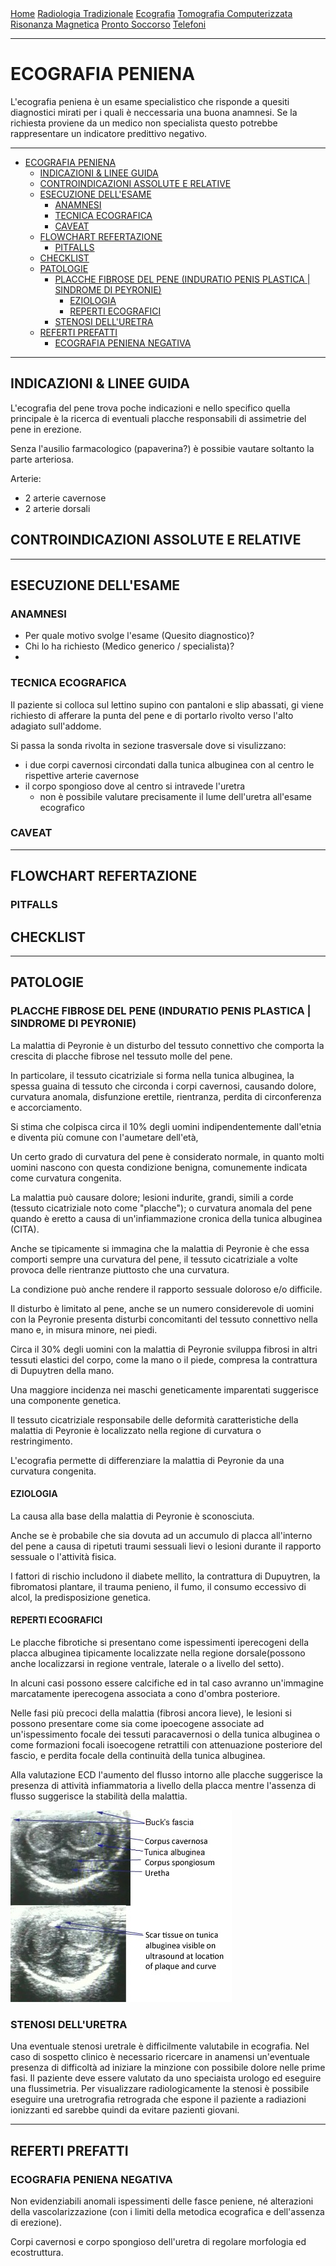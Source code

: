 <div class="topnav">
  <a href="index.html">Home</a>
  <a href="radiologia_tradizionale.html">Radiologia Tradizionale</a>
  <a href="ecografia.html">Ecografia</a>
  <a href="tomografia_computerizzata.html">Tomografia Computerizzata</a>
  <a href="risonanza_magnetica.html">Risonanza Magnetica</a>
  <a href="pronto_soccorso.html">Pronto Soccorso</a>
  <a href="contatti.html">Telefoni</a>
</div>

---

# ECOGRAFIA PENIENA

L'ecografia peniena è un esame specialistico che risponde a quesiti diagnostici mirati per i quali è neccessaria una buona anamnesi.
Se la richiesta proviene da un medico non specialista questo potrebbe rappresentare un indicatore predittivo negativo.

---

- [ECOGRAFIA PENIENA](#ecografia-peniena)
	- [INDICAZIONI & LINEE GUIDA](#indicazioni--linee-guida)
	- [CONTROINDICAZIONI ASSOLUTE E RELATIVE](#controindicazioni-assolute-e-relative)
	- [ESECUZIONE DELL'ESAME](#esecuzione-dellesame)
		- [ANAMNESI](#anamnesi)
		- [TECNICA ECOGRAFICA](#tecnica-ecografica)
		- [CAVEAT](#caveat)
	- [FLOWCHART REFERTAZIONE](#flowchart-refertazione)
		- [PITFALLS](#pitfalls)
	- [CHECKLIST](#checklist)
	- [PATOLOGIE](#patologie)
		- [PLACCHE FIBROSE DEL PENE (INDURATIO PENIS PLASTICA | SINDROME DI PEYRONIE)](#placche-fibrose-del-pene-induratio-penis-plastica--sindrome-di-peyronie)
			- [EZIOLOGIA](#eziologia)
			- [REPERTI ECOGRAFICI](#reperti-ecografici)
		- [STENOSI DELL'URETRA](#stenosi-delluretra)
	- [REFERTI PREFATTI](#referti-prefatti)
		- [ECOGRAFIA PENIENA NEGATIVA](#ecografia-peniena-negativa)

---

## INDICAZIONI & LINEE GUIDA
L'ecografia del pene trova poche indicazioni e nello specifico quella principale è la ricerca di eventuali placche responsabili di assimetrie del pene in erezione.

Senza l'ausilio farmacologico (papaverina?) è possibie vautare soltanto la parte arteriosa.
<!---Indagare quali farmaci-->

Arterie:
- 2 arterie cavernose
- 2 arterie dorsali

## CONTROINDICAZIONI ASSOLUTE E RELATIVE


---

## ESECUZIONE DELL'ESAME

### ANAMNESI
- Per quale motivo svolge l'esame (Quesito diagnostico)?
- Chi lo ha richiesto (Medico generico / specialista)?
- 

### TECNICA ECOGRAFICA
Il paziente si colloca sul lettino supino con pantaloni e slip abassati, gi viene richiesto di afferare la punta del pene e di portarlo rivolto verso l'alto adagiato sull'addome.

Si passa la sonda rivolta in sezione trasversale dove si visulizzano:
- i due corpi cavernosi circondati dalla tunica albuginea con al centro le rispettive arterie cavernose
- il corpo spongioso dove al centro si intravede l'uretra
  - non è possibile valutare precisamente il lume dell'uretra all'esame ecografico

### CAVEAT

---

## FLOWCHART REFERTAZIONE
### PITFALLS

## CHECKLIST

---

## PATOLOGIE
### PLACCHE FIBROSE DEL PENE (INDURATIO PENIS PLASTICA | SINDROME DI PEYRONIE)
La malattia di Peyronie è un disturbo del tessuto connettivo che comporta la crescita di placche fibrose nel tessuto molle del pene. 

In particolare, il tessuto cicatriziale si forma nella tunica albuginea, la spessa guaina di tessuto che circonda i corpi cavernosi, causando dolore, curvatura anomala, disfunzione erettile, rientranza, perdita di circonferenza e accorciamento.

Si stima che colpisca circa il 10% degli uomini indipendentemente dall'etnia e diventa più comune con l'aumetare dell'età,

Un certo grado di curvatura del pene è considerato normale, in quanto molti uomini nascono con questa condizione benigna, comunemente indicata come curvatura congenita. 

La malattia può causare dolore; lesioni indurite, grandi, simili a corde (tessuto cicatriziale noto come "placche"); o curvatura anomala del pene quando è eretto a causa di un'infiammazione cronica della tunica albuginea (CITA).

Anche se tipicamente si immagina che la malattia di Peyronie è che essa comporti sempre una curvatura del pene, il tessuto cicatriziale a volte provoca delle rientranze piuttosto che una curvatura. 

La condizione può anche rendere il rapporto sessuale doloroso e/o difficile.

Il disturbo è limitato al pene, anche se un numero considerevole di uomini con la Peyronie presenta disturbi concomitanti del tessuto connettivo nella mano e, in misura minore, nei piedi. 

Circa il 30% degli uomini con la malattia di Peyronie sviluppa fibrosi in altri tessuti elastici del corpo, come la mano o il piede, compresa la contrattura di Dupuytren della mano. 

Una maggiore incidenza nei maschi geneticamente imparentati suggerisce una componente genetica.


Il tessuto cicatriziale responsabile delle deformità caratteristiche della malattia di Peyronie è localizzato nella regione di curvatura o restringimento.

L'ecografia permette di differenziare la malattia di Peyronie da una curvatura congenita.

#### EZIOLOGIA
La causa alla base della malattia di Peyronie è sconosciuta. 

Anche se è probabile che sia dovuta ad un accumulo di placca all'interno del pene a causa di ripetuti traumi sessuali lievi o lesioni durante il rapporto sessuale o l'attività fisica.

I fattori di rischio includono il diabete mellito, la contrattura di Dupuytren, la fibromatosi plantare, il trauma penieno, il fumo, il consumo eccessivo di alcol, la predisposizione genetica.

#### REPERTI ECOGRAFICI
Le placche fibrotiche si presentano come ispessimenti iperecogeni della placca albuginea tipicamente localizzate nella regione dorsale(possono anche localizzarsi in regione ventrale, laterale o a livello del setto).

In alcuni casi possono essere calcifiche ed in tal caso avranno un'immagine marcatamente iperecogena associata a cono d'ombra posteriore.

Nelle fasi più precoci della malattia (fibrosi ancora lieve), le lesioni si possono presentare come sia come ipoecogene associate ad un'ispessimento focale dei tessuti paracavernosi o della tunica albuginea o come formazioni focali isoecogene retrattili con attenuazione posteriore del fascio, e perdita focale della continuità della tunica albuginea.

Alla valutazione ECD l'aumento del flusso intorno alle placche suggerisce la presenza di attività infiammatoria a livello della placca mentre l'assenza di flusso suggerisce la stabilità della malattia.

![](../../img/US-Malattia_di_Peyronie.jpg)


### STENOSI DELL'URETRA
Una eventuale stenosi uretrale è difficilmente valutabile in ecografia.
Nel caso di sospetto clinico è necessario ricercare in anamensi un'eventuale presenza di difficoltà ad iniziare la minzione con possibile dolore nelle prime fasi.
Il paziente deve essere valutato da uno speciaista urologo ed eseguire una flussimetria.
Per visualizzare radiologicamente la stenosi è possibile eseguire una uretrografia retrograda che espone il paziente a radiazioni ionizzanti ed sarebbe quindi da evitare pazienti giovani.

---

## REFERTI PREFATTI

### ECOGRAFIA PENIENA NEGATIVA
Non evidenziabili anomali ispessimenti delle fasce peniene, né alterazioni della vascolarizzazione (con i limiti della metodica ecografica e dell'assenza di erezione).

Corpi cavernosi e corpo spongioso dell'uretra di regolare morfologia ed ecostruttura. 

